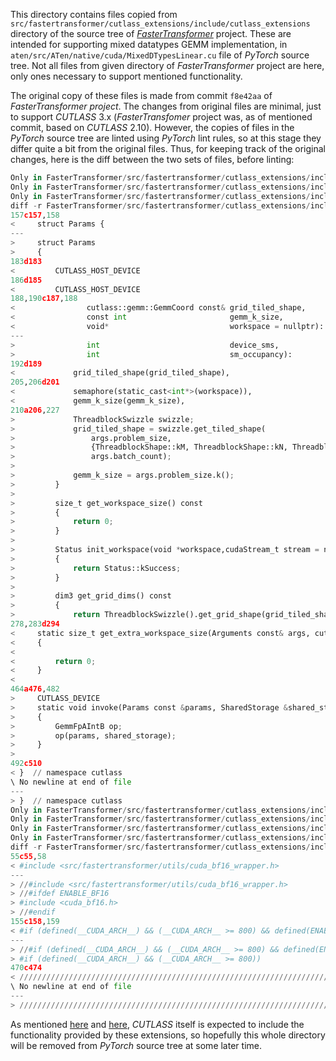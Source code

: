 This directory contains files copied from
`src/fastertransformer/cutlass_extensions/include/cutlass_extensions`
directory of the source tree of
[*FasterTransformer*](https://github.com/NVIDIA/FasterTransformer)
project.  These are intended for supporting mixed datatypes GEMM
implementation, in `aten/src/ATen/native/cuda/MixedDTypesLinear.cu`
file of *PyTorch* source tree.  Not all files from given directory of
*FasterTransformer* project are here, only ones necessary to support
mentioned functionality.

The original copy of these files is made from commit `f8e42aa` of
*FasterTransformer project*.  The changes from original files are
minimal, just to support *CUTLASS* 3.x (*FasterTransfomer* project
was, as of mentioned commit, based on *CUTLASS* 2.10).  However, the
copies of files in the *PyTorch* source tree are linted using
*PyTorch* lint rules, so at this stage they differ quite a bit from
the original files.  Thus, for keeping track of the original changes,
here is the diff between the two sets of files, before linting:

```py
Only in FasterTransformer/src/fastertransformer/cutlass_extensions/include/cutlass_extensions: compute_occupancy.h
Only in FasterTransformer/src/fastertransformer/cutlass_extensions/include/cutlass_extensions/epilogue: epilogue_quant_helper.h
Only in FasterTransformer/src/fastertransformer/cutlass_extensions/include/cutlass_extensions/epilogue: threadblock
diff -r FasterTransformer/src/fastertransformer/cutlass_extensions/include/cutlass_extensions/gemm/kernel/fpA_intB_gemm.h pytorch/aten/src/ATen/native/cuda/cutlass_extensions/gemm/kernel/fpA_intB_gemm.h
157c157,158
<     struct Params {
---
>     struct Params
>     {
183d183
<         CUTLASS_HOST_DEVICE
186d185
<         CUTLASS_HOST_DEVICE
188,190c187,188
<                cutlass::gemm::GemmCoord const& grid_tiled_shape,
<                const int                       gemm_k_size,
<                void*                           workspace = nullptr):
---
>                int                             device_sms,
>                int                             sm_occupancy):
192d189
<             grid_tiled_shape(grid_tiled_shape),
205,206d201
<             semaphore(static_cast<int*>(workspace)),
<             gemm_k_size(gemm_k_size),
210a206,227
>             ThreadblockSwizzle swizzle;
>             grid_tiled_shape = swizzle.get_tiled_shape(
>                 args.problem_size,
>                 {ThreadblockShape::kM, ThreadblockShape::kN, ThreadblockShape::kK},
>                 args.batch_count);
>
>             gemm_k_size = args.problem_size.k();
>         }
>
>         size_t get_workspace_size() const
>         {
>             return 0;
>         }
>
>         Status init_workspace(void *workspace,cudaStream_t stream = nullptr)
>         {
>             return Status::kSuccess;
>         }
>
>         dim3 get_grid_dims() const
>         {
>             return ThreadblockSwizzle().get_grid_shape(grid_tiled_shape);
278,283d294
<     static size_t get_extra_workspace_size(Arguments const& args, cutlass::gemm::GemmCoord const& grid_tiled_shape)
<     {
<
<         return 0;
<     }
<
464a476,482
>     CUTLASS_DEVICE
>     static void invoke(Params const &params, SharedStorage &shared_storage)
>     {
>         GemmFpAIntB op;
>         op(params, shared_storage);
>     }
>
492c510
< }  // namespace cutlass
\ No newline at end of file
---
> }  // namespace cutlass
Only in FasterTransformer/src/fastertransformer/cutlass_extensions/include/cutlass_extensions/gemm/kernel: gemm_moe_problem_visitor.h
Only in FasterTransformer/src/fastertransformer/cutlass_extensions/include/cutlass_extensions/gemm/kernel: gemm_with_epilogue_visitor.h
Only in FasterTransformer/src/fastertransformer/cutlass_extensions/include/cutlass_extensions/gemm/kernel: moe_cutlass_kernel.h
Only in FasterTransformer/src/fastertransformer/cutlass_extensions/include/cutlass_extensions/gemm/kernel: moe_problem_visitor.h
diff -r FasterTransformer/src/fastertransformer/cutlass_extensions/include/cutlass_extensions/gemm/warp/mma_tensorop_dequantizer.h pytorch/aten/src/ATen/native/cuda/cutlass_extensions/gemm/warp/mma_tensorop_dequantizer.h
55c55,58
< #include <src/fastertransformer/utils/cuda_bf16_wrapper.h>
---
> //#include <src/fastertransformer/utils/cuda_bf16_wrapper.h>
> //#ifdef ENABLE_BF16
> #include <cuda_bf16.h>
> //#endif
155c158,159
< #if (defined(__CUDA_ARCH__) && (__CUDA_ARCH__ >= 800) && defined(ENABLE_BF16))
---
> //#if (defined(__CUDA_ARCH__) && (__CUDA_ARCH__ >= 800) && defined(ENABLE_BF16))
> #if (defined(__CUDA_ARCH__) && (__CUDA_ARCH__ >= 800))
470c474
< ////////////////////////////////////////////////////////////////////////////////
\ No newline at end of file
---
> ////////////////////////////////////////////////////////////////////////////////
```

As mentioned [here](https://github.com/NVIDIA/cutlass/discussions/911)
and [here](https://github.com/NVIDIA/cutlass/issues/1060), *CUTLASS*
itself is expected to include the functionality provided by these
extensions, so hopefully this whole directory will be removed from
*PyTorch* source tree at some later time.
